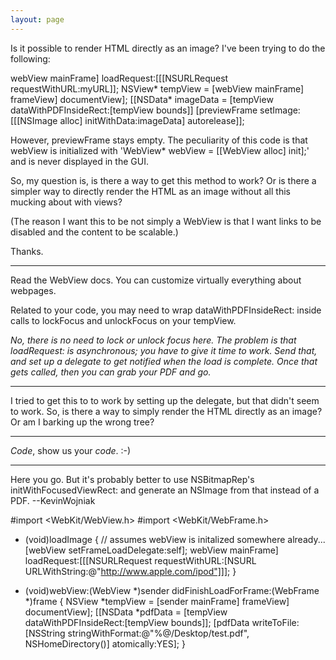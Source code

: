 ```yaml
---
layout: page
---
```




Is it possible to render HTML directly as an image?  I've been trying to do the following:

    
webView mainFrame] loadRequest:[[[NSURLRequest requestWithURL:myURL]];
NSView* tempView = [webView mainFrame] frameView] documentView];
[[NSData* imageData = [tempView dataWithPDFInsideRect:[tempView bounds]]
[previewFrame setImage:[[[NSImage alloc] initWithData:imageData] autorelease]];


However, previewFrame stays empty.  The peculiarity of this code is that webView is initialized with 'WebView* webView = [[WebView alloc] init];' and is never displayed in the GUI.

So, my question is, is there a way to get this method to work?  Or is there a simpler way to directly render the HTML as an image without all this mucking about with views?

(The reason I want this to be not simply a WebView is that I want links to be disabled and the content to be scalable.)

Thanks.

----

Read the WebView docs. You can customize virtually everything about webpages.

Related to your code, you may need to wrap     dataWithPDFInsideRect: inside calls to lockFocus and unlockFocus on your tempView.

*No, there is no need to lock or unlock focus here. The problem is that loadRequest: is asynchronous; you have to give it time to work. Send that, and set up a delegate to get notified when the load is complete. Once that gets called, then you can grab your PDF and go.*

----

I tried to get this to to work by setting up the delegate, but that didn't seem to work.  So, is there a way to simply render the HTML directly as an image?  Or am I barking up the wrong tree?

----

*Code*, show us your *code*. :-) 

----

Here you go. But it's probably better to use NSBitmapRep's     initWithFocusedViewRect: and generate an NSImage from that instead of a PDF. --KevinWojniak

    
#import <WebKit/WebView.h>
#import <WebKit/WebFrame.h>

- (void)loadImage
{
	// assumes webView is initalized somewhere already...
	[webView setFrameLoadDelegate:self];
	webView mainFrame] loadRequest:[[[NSURLRequest requestWithURL:[NSURL URLWithString:@"http://www.apple.com/ipod"]]];
}

- (void)webView:(WebView *)sender didFinishLoadForFrame:(WebFrame *)frame
{
	NSView *tempView = [sender mainFrame] frameView] documentView];
	[[NSData *pdfData = [tempView dataWithPDFInsideRect:[tempView bounds]];
	[pdfData writeToFile:[NSString stringWithFormat:@"%@/Desktop/test.pdf", NSHomeDirectory()] atomically:YES];
}
